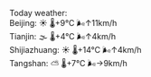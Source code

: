 Today weather:  
Beijing: ☀️   🌡️+9°C 🌬️↑11km/h  
Tianjin: 🌫  🌡️+4°C 🌬️↑4km/h  
Shijiazhuang: ☀️   🌡️+14°C 🌬️↑4km/h  
Tangshan: ⛅️  🌡️+7°C 🌬️→9km/h  

